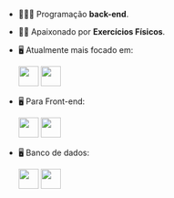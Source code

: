 - 👨🏻‍💻 Programação **back-end**.
- 🧗🏼 Apaixonado por **Exercícios Físicos**.
- 🖥️ Atualmente mais focado em:

  <img width='35' height='35' src="https://cdn.jsdelivr.net/gh/devicons/devicon/icons/python/python-original.svg" />
  
  <img width='35' height='35' src="https://cdn.jsdelivr.net/gh/devicons/devicon/icons/django/django-plain.svg" />

- 🖥️ Para Front-end:

  <img width='35' height='35' src="https://cdn.jsdelivr.net/gh/devicons/devicon/icons/html5/html5-original.svg" />
  
  <img width='35' height='35' src="https://cdn.jsdelivr.net/gh/devicons/devicon/icons/css3/css3-original.svg" />
- 🖥️ Banco de dados:
  
  <img  width='35' height='35' src="https://cdn.jsdelivr.net/gh/devicons/devicon/icons/sqlite/sqlite-original.svg" />
  
   <img  width='35' height='35' src="https://cdn.jsdelivr.net/gh/devicons/devicon/icons/mysql/mysql-original.svg" />
